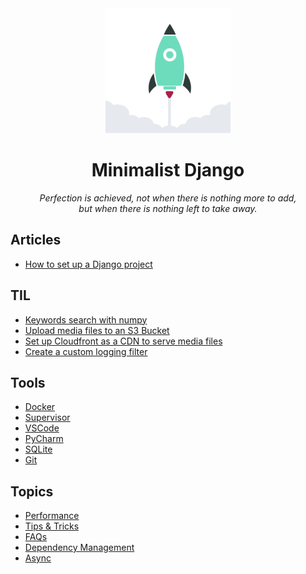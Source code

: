 
<div align="center">
  <img width="200" src="https://raw.githubusercontent.com/ViggieM/minimalistdjango/main/images/django-rocket.svg" alt="django rocket">
</div>

<h1 align="center">Minimalist Django</h1>

<p align="center">
  <i>Perfection is achieved, not when there is nothing more to add, <br> but when there is nothing left to take away.</i>
</p>

## Articles

* [How to set up a Django project](pages/create-a-django-project.md)


## TIL

* [Keywords search with numpy](pages/2024-04-25-keywords-search-with-numpy.ipynb)
* [Upload media files to an S3 Bucket](pages/2024-05-24-media-upload-to-s3-bucket.md)
* [Set up Cloudfront as a CDN to serve media files](pages/2024-05-27-serve-media-files-from-s3-bucket-through-cloudfront.md)
* [Create a custom logging filter](pages/2024-06-05-python-logging-custom-filter.md)

## Tools

* [Docker](pages/docker.md)
* [Supervisor](pages/supervisor.md)
* [VSCode](pages/vscode.md)
* [PyCharm](pages/pycharm.md)
* [SQLite](pages/sqlite.md)
* [Git](pages/git.md)

## Topics

* [Performance](pages/performance.md)
* [Tips & Tricks](pages/tips-and-tricks.md)
* [FAQs](pages/faqs.md)
* [Dependency Management](pages/dependency-management.md)
* [Async](pages/async.md)
